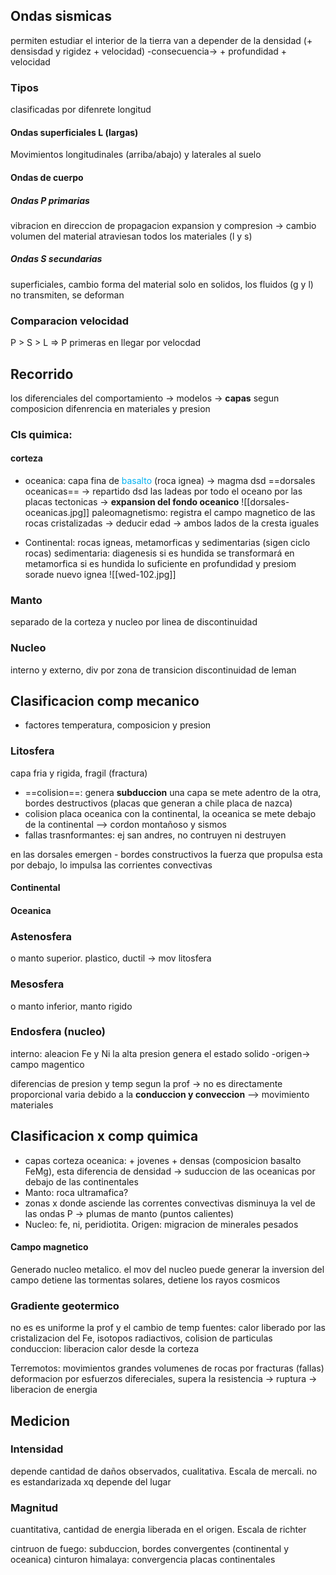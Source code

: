 
## Ondas sismicas
permiten estudiar el interior de la tierra
van a depender de la densidad (+ densisdad y rigidez + velocidad) -consecuencia-> + profundidad + velocidad
### Tipos
clasificadas por difenrete longitud
#### Ondas superficiales L (largas)
Movimientos longitudinales (arriba/abajo) y laterales al suelo
#### Ondas de cuerpo
##### Ondas P primarias
vibracion en direccion de propagacion
expansion y compresion -> cambio volumen del material
atraviesan todos los materiales (l y s)
##### Ondas S secundarias
superficiales, cambio forma del material
solo en solidos, los fluidos (g y l) no transmiten, se deforman
### Comparacion velocidad
P > S > L => P primeras en llegar por velocdad

## Recorrido
los diferenciales del comportamiento -> modelos -> **capas** segun composicion
difenrencia en materiales y presion

### Cls quimica: 
#### corteza
- oceanica: capa fina de <font color="#00b0f0">basalto</font> (roca ignea) -> magma dsd ==dorsales oceanicas== -> 
	repartido dsd las ladeas por todo el oceano por las placas tectonicas -> **expansion del fondo oceanico**
	![[dorsales-oceanicas.jpg]]
	paleomagnetismo: registra el campo magnetico de las rocas cristalizadas -> deducir edad -> ambos lados de la cresta iguales
	
- Continental: rocas igneas, metamorficas y sedimentarias (sigen ciclo rocas)
	sedimentaria: diagenesis
	si es hundida se transformará en metamorfica
	si es hundida lo suficiente en profundidad y presiom sorade nuevo ignea
	![[wed-102.jpg]]

### Manto 
separado de la corteza y nucleo por linea de discontinuidad
### Nucleo
interno y externo, div por zona de transicion discontinuidad de leman
## Clasificacion comp mecanico
- factores temperatura, composicion y presion
### Litosfera
capa fria y rigida, fragil (fractura)
- ==colision==: genera **subduccion** una capa se mete adentro de la otra, bordes destructivos (placas que generan a chile placa de nazca)
- colision placa oceanica con la continental, la oceanica se mete debajo de la continental --> cordon montañoso y sismos
- fallas trasnformantes: ej san andres, no contruyen ni destruyen

en las dorsales emergen - bordes constructivos 
la fuerza que propulsa esta por debajo, lo impulsa las corrientes convectivas 
#### Continental
#### Oceanica
### Astenosfera
o manto superior. plastico, ductil -> mov litosfera
### Mesosfera
o manto inferior, manto rigido
### Endosfera (nucleo)
interno: aleacion Fe y Ni
la alta presion genera el estado solido -origen-> campo magentico

diferencias de presion y temp segun la prof -> no es directamente proporcional 
varia debido a la **conduccion y conveccion** --> movimiento materiales

## Clasificacion x comp quimica
- capas corteza oceanica: + jovenes + densas (composicion basalto FeMg), esta diferencia de densidad -> suduccion de las oceanicas por debajo de las continentales
- Manto: roca ultramafica?
- zonas x donde asciende las correntes convectivas disminuya la vel de las ondas P -> plumas de manto (puntos calientes)
- Nucleo: fe, ni, peridiotita. Origen: migracion de minerales pesados
#### Campo magnetico
Generado nucleo metalico. el mov del nucleo puede generar la inversion del campo
detiene las tormentas solares, detiene los rayos cosmicos

### Gradiente geotermico
no es es uniforme la prof y el cambio de temp
fuentes: calor liberado por las cristalizacion del Fe, isotopos radiactivos, colision de particulas 
conduccion: liberacion calor desde la corteza

Terremotos: movimientos grandes volumenes de rocas por fracturas (fallas)
deformacion por esfuerzos difereciales, supera la resistencia -> ruptura -> liberacion de energia

## Medicion 
### Intensidad
depende cantidad de daños observados, cualitativa. Escala de mercali.
no es estandarizada xq depende del lugar
### Magnitud
cuantitativa, cantidad de energia liberada en el origen. Escala de richter

cintruon de fuego: subduccion, bordes convergentes (continental y oceanica)
cinturon himalaya: convergencia placas continentales

